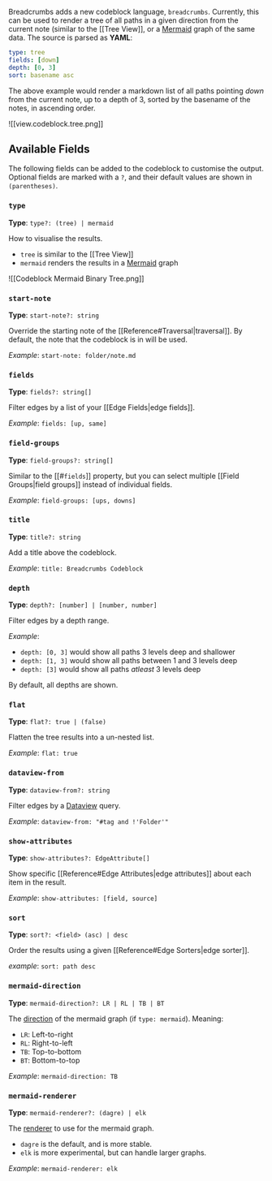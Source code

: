 Breadcrumbs adds a new codeblock language, `breadcrumbs`. Currently, this can be used to render a tree of all paths in a given direction from the current note (similar to the [[Tree View]], or a [Mermaid](https://mermaid.js.org) graph of the same data. The source is parsed as **YAML**:

```yaml
type: tree
fields: [down]
depth: [0, 3]
sort: basename asc
```

The above example would render a markdown list of all paths pointing _down_ from the current note, up to a depth of 3, sorted by the basename of the notes, in ascending order.

![[view.codeblock.tree.png]]

## Available Fields

The following fields can be added to the codeblock to customise the output. Optional fields are marked with a `?`, and their default values are shown in `(parentheses)`.

### `type`

**Type**: `type?: (tree) | mermaid`

How to visualise the results.

- `tree` is similar to the [[Tree View]]
- `mermaid` renders the results in a [Mermaid](https://mermaid.js.org) graph

![[Codeblock Mermaid Binary Tree.png]]

### `start-note`

**Type**: `start-note?: string`

Override the starting note of the [[Reference#Traversal|traversal]]. By default, the note that the codeblock is in will be used.

_Example_: `start-note: folder/note.md`

### `fields`

**Type**: `fields?: string[]`

Filter edges by a list of your [[Edge Fields|edge fields]].

_Example_: `fields: [up, same]`

### `field-groups`

**Type**: `field-groups?: string[]`

Similar to the [[#`fields`]] property, but you can select multiple [[Field Groups|field groups]] instead of individual fields.

_Example_: `field-groups: [ups, downs]`

### `title`

**Type**: `title?: string`

Add a title above the codeblock.

_Example_: `title: Breadcrumbs Codeblock`

### `depth`

**Type**: `depth?: [number] | [number, number]`

Filter edges by a depth range.

_Example_:

- `depth: [0, 3]` would show all paths 3 levels deep and shallower
- `depth: [1, 3]` would show all paths between 1 and 3 levels deep
- `depth: [3]` would show all paths _atleast_ 3 levels deep

By default, all depths are shown.

### `flat`

**Type**: `flat?: true | (false)`

Flatten the tree results into a un-nested list.

_Example_: `flat: true`

### `dataview-from`

**Type**: `dataview-from?: string`

Filter edges by a [Dataview](http://blacksmithgu.github.io/obsidian-dataview/) query.

_Example_: `dataview-from: "#tag and !'Folder'"`

### `show-attributes`

**Type**: `show-attributes?: EdgeAttribute[]`

Show specific [[Reference#Edge Attributes|edge attributes]] about each item in the result.

_Example_: `show-attributes: [field, source]`

### `sort`

**Type**: `sort?: <field> (asc) | desc`

Order the results using a given [[Reference#Edge Sorters|edge sorter]].

_example_: `sort: path desc`

### `mermaid-direction`

**Type**: `mermaid-direction?: LR | RL | TB | BT`

The [direction](https://mermaid.js.org/syntax/flowchart.html#direction) of the mermaid graph (if `type: mermaid`). Meaning:

- `LR`: Left-to-right
- `RL`: Right-to-left
- `TB`: Top-to-bottom
- `BT`: Bottom-to-top

_Example_: `mermaid-direction: TB`

### `mermaid-renderer`

**Type**: `mermaid-renderer?: (dagre) | elk`

The [renderer](https://mermaid.js.org/syntax/flowchart.html#renderer) to use for the mermaid graph.

- `dagre` is the default, and is more stable.
- `elk` is more experimental, but can handle larger graphs.

_Example_: `mermaid-renderer: elk`
